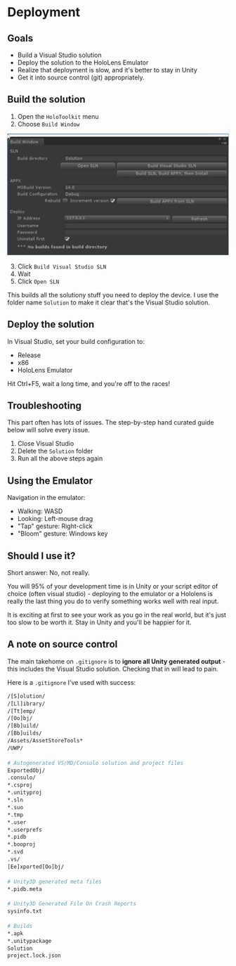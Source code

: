 # Deployment

## Goals

* Build a Visual Studio solution
* Deploy the solution to the HoloLens Emulator
* Realize that deployment is slow, and it's better to stay in Unity
* Get it into source control (git) appropriately.

## Build the solution

1. Open the `HoloToolkit` menu
2. Choose `Build Window`

![Build Window](img/window-build.png)

3. Click `Build Visual Studio SLN`
4. Wait
5. Click `Open SLN`

This builds all the solutiony stuff you need to deploy the device. I use the folder name `Solution` to make it clear that's the Visual Studio solution.

## Deploy the solution

In Visual Studio, set your build configuration to:

* Release
* x86
* HoloLens Emulator

Hit Ctrl+F5, wait a long time, and you're off to the races!

## Troubleshooting

This part often has lots of issues.  The step-by-step hand curated guide below will solve every issue.

1. Close Visual Studio
2. Delete the `Solution` folder
3. Run all the above steps again

## Using the Emulator

Navigation in the emulator:

* Walking: WASD
* Looking: Left-mouse drag
* "Tap" gesture: Right-click
* "Bloom" gesture: Windows key

## Should I use it?

Short answer: No, not really.

You will 95% of your development time is in Unity or your script editor of choice (often visual studio) - deploying to the emulator or a Hololens is really the last thing you do to verify something works well with real input.

It is exciting at first to see your work as you go in the real world, but it's just too slow to be worth it.  Stay in Unity and you'll be happier for it.

## A note on source control

The main takehome on `.gitignore` is to **ignore all Unity generated output** - this includes the Visual Studio solution.  Checking that in will lead to pain.

Here is a `.gitignore` I've used with success:

```sh
/[S]olution/
/[Ll]ibrary/
/[Tt]emp/
/[Oo]bj/
/[Bb]uild/
/[Bb]uilds/
/Assets/AssetStoreTools*
/UWP/

# Autogenerated VS/MD/Consulo solution and project files
ExportedObj/
.consulo/
*.csproj
*.unityproj
*.sln
*.suo
*.tmp
*.user
*.userprefs
*.pidb
*.booproj
*.svd
.vs/
[Ee]xported[Oo]bj/

# Unity3D generated meta files
*.pidb.meta

# Unity3D Generated File On Crash Reports
sysinfo.txt

# Builds
*.apk
*.unitypackage
Solution
project.lock.json
```


